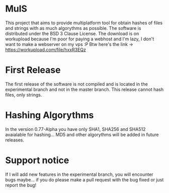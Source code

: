 # MulS
This project that aims to provide multiplatform tool for obtain hashes of files and strings with as much algorythms as possible. The software is distributed under the BSD 3 Clause License. The download is on workupload because I'm poor for paying a webhost and I'm lazy, I don't want to make a webserver on my vps :P 
Btw here's the link -> https://workupload.com/file/hxxR3EQz

# First Release
The first release of the software is not compiled and is located in the experimental branch and not in the master branch.
This release cannot hash files, only strings.

# Hashing Algorythms
In the version 0.77-Alpha you have only SHA1, SHA256 and SHA512 avaialable for hashing... MD5 and other algorythms will be added in future releases.

# Support notice
If I will add new features in the experimental branch, you will encounter bugs maybe... if you do please make a pull request with the bug fixed or just report the bug!
